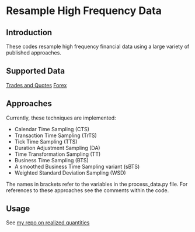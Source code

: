 # Resample High Frequency Data

## Introduction
These codes resample high frequency financial data using a
large variety of published approaches.

## Supported Data

[Trades and Quotes](http://www.nyxdata.com/Data-Products/Daily-TAQ)
[Forex](https://www.tickdata.com/product/historical-forex-data/)


## Approaches

Currently, these techniques are implemented:
* Calendar Time Sampling (CTS)
* Transaction Time Sampling (TrTS)
* Tick Time Sampling (TTS)
* Duration Adjustment Sampling (DA)
* Time Transformation Sampling (TT)
* Business Time Sampling (BTS)
* A smoothed Business Time Sampling variant (sBTS)
* Weighted Standard Deviation Sampling (WSD)

The names in brackets refer to the variables in the process_data.py file.
For references to these approaches see the comments within the code.


## Usage

See [my repo on realized quantities](https://github.com/BayerSe/RealizedQuantities)
